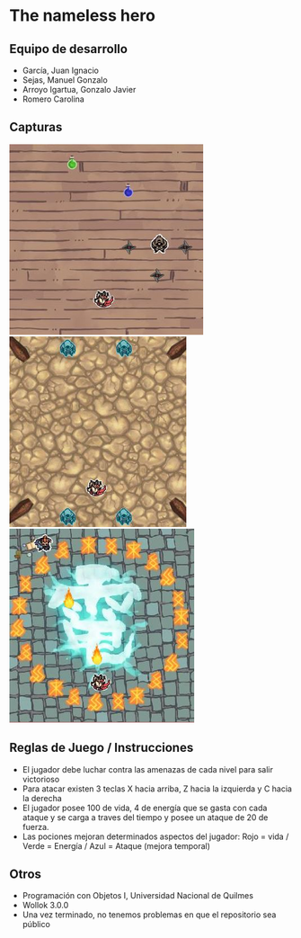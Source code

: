 ﻿# The nameless hero

## Equipo de desarrollo

- García, Juan Ignacio
- Sejas, Manuel Gonzalo
- Arroyo Igartua, Gonzalo Javier
- Romero Carolina

## Capturas
![Nivel1](https://github.com/obj1unq/2021s2---tp-juego-grupo-4/blob/master/assets/Nivel%201.JPG)
![Nivel2](https://github.com/obj1unq/2021s2---tp-juego-grupo-4/blob/master/assets/nivel2.JPG)
![Nivel3](https://github.com/obj1unq/2021s2---tp-juego-grupo-4/blob/master/assets/Nivel3.JPG)

## Reglas de Juego / Instrucciones

- El jugador debe luchar contra las amenazas de cada nivel para salir victorioso
- Para atacar existen 3 teclas X hacia arriba, Z hacia la izquierda y 
  C hacia la derecha
- El jugador posee 100 de vida, 4 de energía que se gasta con cada ataque
  y se carga a traves del tiempo y posee un ataque de 20 de fuerza.
- Las pociones mejoran determinados aspectos del jugador: Rojo   = vida / Verde  = Energía / Azul   = Ataque (mejora temporal)



## Otros

- Programación con Objetos I, Universidad Nacional de Quilmes
- Wollok 3.0.0
- Una vez terminado, no tenemos problemas en que el repositorio sea público
